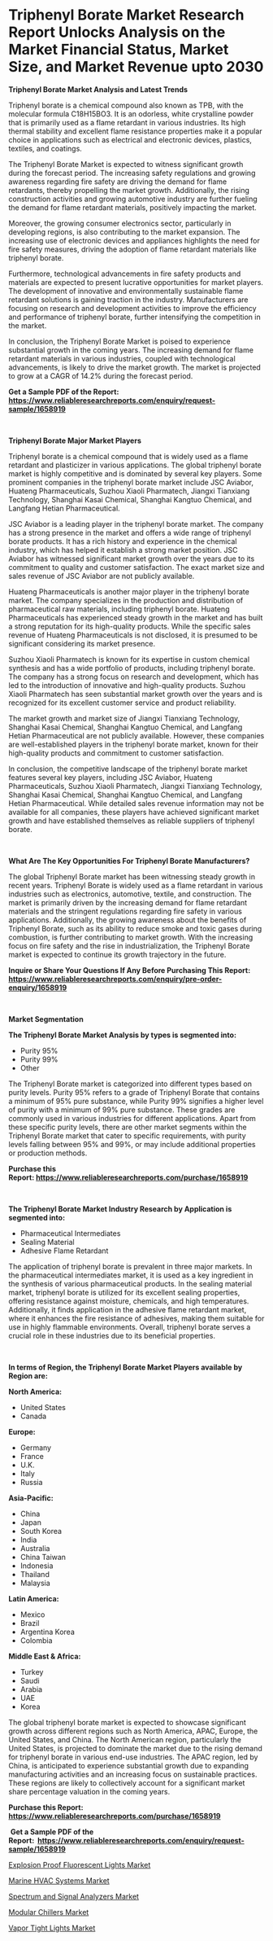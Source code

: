 <p><h1>Triphenyl Borate Market Research Report Unlocks Analysis on the Market Financial Status, Market Size, and Market Revenue upto 2030</h1></p><p><strong>Triphenyl Borate Market Analysis and Latest Trends</strong></p>
<p><p>Triphenyl borate is a chemical compound also known as TPB, with the molecular formula C18H15BO3. It is an odorless, white crystalline powder that is primarily used as a flame retardant in various industries. Its high thermal stability and excellent flame resistance properties make it a popular choice in applications such as electrical and electronic devices, plastics, textiles, and coatings.</p><p>The Triphenyl Borate Market is expected to witness significant growth during the forecast period. The increasing safety regulations and growing awareness regarding fire safety are driving the demand for flame retardants, thereby propelling the market growth. Additionally, the rising construction activities and growing automotive industry are further fueling the demand for flame retardant materials, positively impacting the market.</p><p>Moreover, the growing consumer electronics sector, particularly in developing regions, is also contributing to the market expansion. The increasing use of electronic devices and appliances highlights the need for fire safety measures, driving the adoption of flame retardant materials like triphenyl borate.</p><p>Furthermore, technological advancements in fire safety products and materials are expected to present lucrative opportunities for market players. The development of innovative and environmentally sustainable flame retardant solutions is gaining traction in the industry. Manufacturers are focusing on research and development activities to improve the efficiency and performance of triphenyl borate, further intensifying the competition in the market.</p><p>In conclusion, the Triphenyl Borate Market is poised to experience substantial growth in the coming years. The increasing demand for flame retardant materials in various industries, coupled with technological advancements, is likely to drive the market growth. The market is projected to grow at a CAGR of 14.2% during the forecast period.</p></p>
<p><strong>Get a Sample PDF of the Report:&nbsp; <a href="https://www.reliableresearchreports.com/enquiry/request-sample/1658919">https://www.reliableresearchreports.com/enquiry/request-sample/1658919</a></strong></p>
<p>&nbsp;</p>
<p><strong>Triphenyl Borate Major Market Players</strong></p>
<p><p>Triphenyl borate is a chemical compound that is widely used as a flame retardant and plasticizer in various applications. The global triphenyl borate market is highly competitive and is dominated by several key players. Some prominent companies in the triphenyl borate market include JSC Aviabor, Huateng Pharmaceuticals, Suzhou Xiaoli Pharmatech, Jiangxi Tianxiang Technology, Shanghai Kasai Chemical, Shanghai Kangtuo Chemical, and Langfang Hetian Pharmaceutical.</p><p>JSC Aviabor is a leading player in the triphenyl borate market. The company has a strong presence in the market and offers a wide range of triphenyl borate products. It has a rich history and experience in the chemical industry, which has helped it establish a strong market position. JSC Aviabor has witnessed significant market growth over the years due to its commitment to quality and customer satisfaction. The exact market size and sales revenue of JSC Aviabor are not publicly available.</p><p>Huateng Pharmaceuticals is another major player in the triphenyl borate market. The company specializes in the production and distribution of pharmaceutical raw materials, including triphenyl borate. Huateng Pharmaceuticals has experienced steady growth in the market and has built a strong reputation for its high-quality products. While the specific sales revenue of Huateng Pharmaceuticals is not disclosed, it is presumed to be significant considering its market presence.</p><p>Suzhou Xiaoli Pharmatech is known for its expertise in custom chemical synthesis and has a wide portfolio of products, including triphenyl borate. The company has a strong focus on research and development, which has led to the introduction of innovative and high-quality products. Suzhou Xiaoli Pharmatech has seen substantial market growth over the years and is recognized for its excellent customer service and product reliability.</p><p>The market growth and market size of Jiangxi Tianxiang Technology, Shanghai Kasai Chemical, Shanghai Kangtuo Chemical, and Langfang Hetian Pharmaceutical are not publicly available. However, these companies are well-established players in the triphenyl borate market, known for their high-quality products and commitment to customer satisfaction.</p><p>In conclusion, the competitive landscape of the triphenyl borate market features several key players, including JSC Aviabor, Huateng Pharmaceuticals, Suzhou Xiaoli Pharmatech, Jiangxi Tianxiang Technology, Shanghai Kasai Chemical, Shanghai Kangtuo Chemical, and Langfang Hetian Pharmaceutical. While detailed sales revenue information may not be available for all companies, these players have achieved significant market growth and have established themselves as reliable suppliers of triphenyl borate.</p></p>
<p>&nbsp;</p>
<p><strong>What Are The Key Opportunities For Triphenyl Borate Manufacturers?</strong></p>
<p><p>The global Triphenyl Borate market has been witnessing steady growth in recent years. Triphenyl Borate is widely used as a flame retardant in various industries such as electronics, automotive, textile, and construction. The market is primarily driven by the increasing demand for flame retardant materials and the stringent regulations regarding fire safety in various applications. Additionally, the growing awareness about the benefits of Triphenyl Borate, such as its ability to reduce smoke and toxic gases during combustion, is further contributing to market growth. With the increasing focus on fire safety and the rise in industrialization, the Triphenyl Borate market is expected to continue its growth trajectory in the future.</p></p>
<p><strong>Inquire or Share Your Questions If Any Before Purchasing This Report: <a href="https://www.reliableresearchreports.com/enquiry/pre-order-enquiry/1658919">https://www.reliableresearchreports.com/enquiry/pre-order-enquiry/1658919</a></strong></p>
<p>&nbsp;</p>
<p><strong>Market Segmentation</strong></p>
<p><strong>The Triphenyl Borate Market Analysis by types is segmented into:</strong></p>
<p><ul><li>Purity 95%</li><li>Purity 99%</li><li>Other</li></ul></p>
<p><p>The Triphenyl Borate market is categorized into different types based on purity levels. Purity 95% refers to a grade of Triphenyl Borate that contains a minimum of 95% pure substance, while Purity 99% signifies a higher level of purity with a minimum of 99% pure substance. These grades are commonly used in various industries for different applications. Apart from these specific purity levels, there are other market segments within the Triphenyl Borate market that cater to specific requirements, with purity levels falling between 95% and 99%, or may include additional properties or production methods.</p></p>
<p><strong>Purchase this Report:&nbsp;<a href="https://www.reliableresearchreports.com/purchase/1658919">https://www.reliableresearchreports.com/purchase/1658919</a></strong></p>
<p>&nbsp;</p>
<p><strong>The Triphenyl Borate Market Industry Research by Application is segmented into:</strong></p>
<p><ul><li>Pharmaceutical Intermediates</li><li>Sealing Material</li><li>Adhesive Flame Retardant</li></ul></p>
<p><p>The application of triphenyl borate is prevalent in three major markets. In the pharmaceutical intermediates market, it is used as a key ingredient in the synthesis of various pharmaceutical products. In the sealing material market, triphenyl borate is utilized for its excellent sealing properties, offering resistance against moisture, chemicals, and high temperatures. Additionally, it finds application in the adhesive flame retardant market, where it enhances the fire resistance of adhesives, making them suitable for use in highly flammable environments. Overall, triphenyl borate serves a crucial role in these industries due to its beneficial properties.</p></p>
<p>&nbsp;</p>
<p><strong>In terms of Region, the Triphenyl Borate Market Players available by Region are:</strong></p>
<p>
    <p> <strong> North America: </strong>
        <ul>
            <li>United States</li>
            <li>Canada</li>
        </ul>
        </p> 
    <p> <strong> Europe: </strong>
        <ul>
            <li>Germany</li>
            <li>France</li>
            <li>U.K.</li>
            <li>Italy</li>
            <li>Russia</li>
        </ul>
        </p> 
    <p> <strong> Asia-Pacific: </strong>
        <ul>
            <li>China</li>
            <li>Japan</li>
            <li>South Korea</li>
            <li>India</li>
            <li>Australia</li>
            <li>China Taiwan</li>
            <li>Indonesia</li>
            <li>Thailand</li>
            <li>Malaysia</li>
        </ul>
        </p> 
    <p> <strong> Latin America: </strong>
        <ul>
            <li>Mexico</li>
            <li>Brazil</li>
            <li>Argentina Korea</li>
            <li>Colombia</li>
        </ul>
        </p> 
    <p> <strong> Middle East & Africa: </strong>
        <ul>
            <li>Turkey</li>
            <li>Saudi</li>
            <li>Arabia</li>
            <li>UAE</li>
            <li>Korea</li>
        </ul>
    </p>
    </p>
<p><p>The global triphenyl borate market is expected to showcase significant growth across different regions such as North America, APAC, Europe, the United States, and China. The North American region, particularly the United States, is projected to dominate the market due to the rising demand for triphenyl borate in various end-use industries. The APAC region, led by China, is anticipated to experience substantial growth due to expanding manufacturing activities and an increasing focus on sustainable practices. These regions are likely to collectively account for a significant market share percentage valuation in the coming years.</p></p>
<p><strong>Purchase this Report: <a href="https://www.reliableresearchreports.com/purchase/1658919">https://www.reliableresearchreports.com/purchase/1658919</a></strong></p>
<p>&nbsp;<strong>Get a Sample PDF of the Report:&nbsp;&nbsp;<a href="https://www.reliableresearchreports.com/enquiry/request-sample/1658919">https://www.reliableresearchreports.com/enquiry/request-sample/1658919</a></strong></p>
<p><strong></strong></p>
<p><p><a href="https://medium.com/@shaniekunze/explosion-proof-fluorescent-lights-market-analysis-its-cagr-market-segmentation-and-global-d88f6a226c75">Explosion Proof Fluorescent Lights Market</a></p><p><a href="https://medium.com/@efrenmuller/marine-hvac-systems-market-insights-into-market-cagr-market-trends-and-growth-strategies-8647047f7dca">Marine HVAC Systems Market</a></p><p><a href="https://medium.com/@ulicesdoyle2023/spectrum-and-signal-analyzers-market-size-market-outlook-and-market-forecast-2023-to-2030-1f59fe45122e">Spectrum and Signal Analyzers Market</a></p><p><a href="https://medium.com/@jettiejohns/modular-chillers-market-insights-into-market-cagr-market-trends-and-growth-strategies-1a8b11bb7c9e">Modular Chillers Market</a></p><p><a href="https://medium.com/@walkersipes1943/vapor-tight-lights-market-report-reveals-the-latest-trends-and-growth-opportunities-of-this-market-0683f839dda3">Vapor Tight Lights Market</a></p></p>